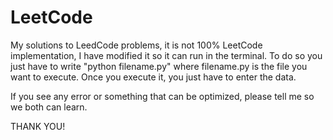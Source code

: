 # LeetCode
 My solutions to LeedCode problems,
it is not 100% LeetCode implementation,
I have modified it so it can run in the terminal.
To do so you just have to write "python filename.py"
where filename.py is the file you want to execute.
Once you execute it, you just have to enter the data.

If you see any error or something that can be optimized,
please tell me so we both can learn.

THANK YOU!
